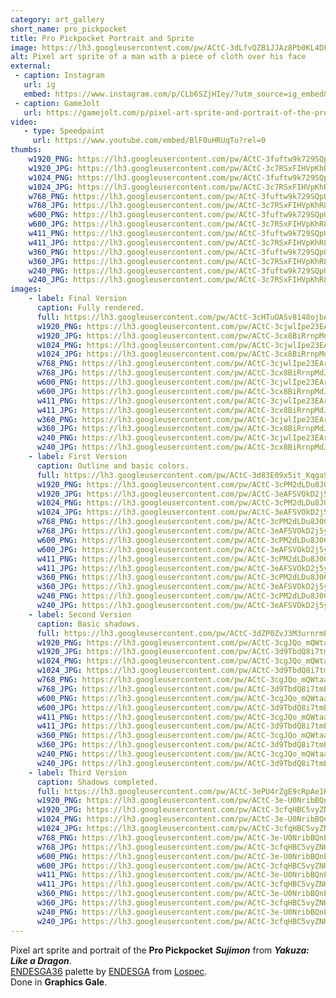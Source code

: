 ```yaml
---
category: art_gallery
short_name: pro_pickpocket
title: Pro Pickpocket Portrait and Sprite
image: https://lh3.googleusercontent.com/pw/ACtC-3dLfvQZB1JJAz8Pb0KL4DFvYTFPzKRMOcsvgulhcMhEO_i51FOurpjUlKyhP9MyjcFJ1mu_zSzSconMfeX4Wx-eA_pnyAEgz5vwQy-zOwfaQosuFR3FoMHHdkYKske_SeBbqh9UIChsm_P7XXY5bE6o=w1200-h630-no?authuser=0
alt: Pixel art sprite of a man with a piece of cloth over his face
external:
 - caption: Instagram
   url: ig
   embed: https://www.instagram.com/p/CLb6SZjHIey/?utm_source=ig_embed&amp;utm_campaign=loading
 - caption: GameJolt
   url: https://gamejolt.com/p/pixel-art-sprite-and-portrait-of-the-pro-pickpocket-sujimon-from-jtb3jc56
video:
   - type: Speedpaint
     url: https://www.youtube.com/embed/BlF0uHRUqTo?rel=0
thumbs:
    w1920_PNG: https://lh3.googleusercontent.com/pw/ACtC-3fuftw9k729SQpUgXh87HDx86gIHrZuLYwUdzU_ycKX8ipSOYCP2Vw2ybuJhWHweaM-zSNMTItyw9O8VgZGE597tUG548V8AGcYmYagU7txcBRY1UyQf6Bg7uGVUL3fJFyEkN1nG0wfo-7BJ2GjjOHh=w355
    w1920_JPG: https://lh3.googleusercontent.com/pw/ACtC-3c7RSxFIHVpKhR8sGqFQ6YZiNOZ6nj67oh-ZE3VFkylNE9PJSSDp0FvzCtha_IoYkD7jdivvmuBjRTRgdbckiWI5nnLFXR97c0b-LpQqVC4RcezO6phe_upwUDMdc27BDLXOiS17fEWG60ipm-ghvDS=w355
    w1024_PNG: https://lh3.googleusercontent.com/pw/ACtC-3fuftw9k729SQpUgXh87HDx86gIHrZuLYwUdzU_ycKX8ipSOYCP2Vw2ybuJhWHweaM-zSNMTItyw9O8VgZGE597tUG548V8AGcYmYagU7txcBRY1UyQf6Bg7uGVUL3fJFyEkN1nG0wfo-7BJ2GjjOHh=w284
    w1024_JPG: https://lh3.googleusercontent.com/pw/ACtC-3c7RSxFIHVpKhR8sGqFQ6YZiNOZ6nj67oh-ZE3VFkylNE9PJSSDp0FvzCtha_IoYkD7jdivvmuBjRTRgdbckiWI5nnLFXR97c0b-LpQqVC4RcezO6phe_upwUDMdc27BDLXOiS17fEWG60ipm-ghvDS=w284
    w768_PNG: https://lh3.googleusercontent.com/pw/ACtC-3fuftw9k729SQpUgXh87HDx86gIHrZuLYwUdzU_ycKX8ipSOYCP2Vw2ybuJhWHweaM-zSNMTItyw9O8VgZGE597tUG548V8AGcYmYagU7txcBRY1UyQf6Bg7uGVUL3fJFyEkN1nG0wfo-7BJ2GjjOHh=w213
    w768_JPG: https://lh3.googleusercontent.com/pw/ACtC-3c7RSxFIHVpKhR8sGqFQ6YZiNOZ6nj67oh-ZE3VFkylNE9PJSSDp0FvzCtha_IoYkD7jdivvmuBjRTRgdbckiWI5nnLFXR97c0b-LpQqVC4RcezO6phe_upwUDMdc27BDLXOiS17fEWG60ipm-ghvDS=w213
    w600_PNG: https://lh3.googleusercontent.com/pw/ACtC-3fuftw9k729SQpUgXh87HDx86gIHrZuLYwUdzU_ycKX8ipSOYCP2Vw2ybuJhWHweaM-zSNMTItyw9O8VgZGE597tUG548V8AGcYmYagU7txcBRY1UyQf6Bg7uGVUL3fJFyEkN1nG0wfo-7BJ2GjjOHh=w166
    w600_JPG: https://lh3.googleusercontent.com/pw/ACtC-3c7RSxFIHVpKhR8sGqFQ6YZiNOZ6nj67oh-ZE3VFkylNE9PJSSDp0FvzCtha_IoYkD7jdivvmuBjRTRgdbckiWI5nnLFXR97c0b-LpQqVC4RcezO6phe_upwUDMdc27BDLXOiS17fEWG60ipm-ghvDS=w166
    w411_PNG: https://lh3.googleusercontent.com/pw/ACtC-3fuftw9k729SQpUgXh87HDx86gIHrZuLYwUdzU_ycKX8ipSOYCP2Vw2ybuJhWHweaM-zSNMTItyw9O8VgZGE597tUG548V8AGcYmYagU7txcBRY1UyQf6Bg7uGVUL3fJFyEkN1nG0wfo-7BJ2GjjOHh=w114
    w411_JPG: https://lh3.googleusercontent.com/pw/ACtC-3c7RSxFIHVpKhR8sGqFQ6YZiNOZ6nj67oh-ZE3VFkylNE9PJSSDp0FvzCtha_IoYkD7jdivvmuBjRTRgdbckiWI5nnLFXR97c0b-LpQqVC4RcezO6phe_upwUDMdc27BDLXOiS17fEWG60ipm-ghvDS=w114
    w360_PNG: https://lh3.googleusercontent.com/pw/ACtC-3fuftw9k729SQpUgXh87HDx86gIHrZuLYwUdzU_ycKX8ipSOYCP2Vw2ybuJhWHweaM-zSNMTItyw9O8VgZGE597tUG548V8AGcYmYagU7txcBRY1UyQf6Bg7uGVUL3fJFyEkN1nG0wfo-7BJ2GjjOHh=w100
    w360_JPG: https://lh3.googleusercontent.com/pw/ACtC-3c7RSxFIHVpKhR8sGqFQ6YZiNOZ6nj67oh-ZE3VFkylNE9PJSSDp0FvzCtha_IoYkD7jdivvmuBjRTRgdbckiWI5nnLFXR97c0b-LpQqVC4RcezO6phe_upwUDMdc27BDLXOiS17fEWG60ipm-ghvDS=w100
    w240_PNG: https://lh3.googleusercontent.com/pw/ACtC-3fuftw9k729SQpUgXh87HDx86gIHrZuLYwUdzU_ycKX8ipSOYCP2Vw2ybuJhWHweaM-zSNMTItyw9O8VgZGE597tUG548V8AGcYmYagU7txcBRY1UyQf6Bg7uGVUL3fJFyEkN1nG0wfo-7BJ2GjjOHh=w66
    w240_JPG: https://lh3.googleusercontent.com/pw/ACtC-3c7RSxFIHVpKhR8sGqFQ6YZiNOZ6nj67oh-ZE3VFkylNE9PJSSDp0FvzCtha_IoYkD7jdivvmuBjRTRgdbckiWI5nnLFXR97c0b-LpQqVC4RcezO6phe_upwUDMdc27BDLXOiS17fEWG60ipm-ghvDS=w66
images:
    - label: Final Version
      caption: Fully rendered.
      full: https://lh3.googleusercontent.com/pw/ACtC-3cHTuOASv8148ojbA-0EEIvZO9gkwnesN29MN-8jU4iMq27ugznkYV_j5SR0aAMmpRqLq6fFLeNkuAKLX-2_hBbyiCyw_gGD0Zy5uXPHG72ulgR6VLEz__yWzKi1bOtCZ1rs8xQN_eBg_1QCJ_wGObS=w1080
      w1920_PNG: https://lh3.googleusercontent.com/pw/ACtC-3cjwlIpe23EAraX25FevNUFrVW7pNr0_voJtzuS0nfADl8SCGqtIYUI29VLxeorNKGEQa9EH3ADoAmh1Qa908WJXdeYGZWe9UMy9arcaUUcKU8ErJgVCJ9Zsd8PN3y3r0IIwjez4tj0cxDBazc8YfGj=w850
      w1920_JPG: https://lh3.googleusercontent.com/pw/ACtC-3cx8BiRrnpMdJAVkzvsFupgUu8uSuTdkLmpUS1mlmHpqsp7TqfaGOkdRBrbX1FBuQMEC0hys8SfteZTmlS_mjXklE4d56VCW39PDok35vF54ZOwlyFbcjBIAHJ_e_1B0QO0K65gd8Z8CwhEGU0nVcAv=w850
      w1024_PNG: https://lh3.googleusercontent.com/pw/ACtC-3cjwlIpe23EAraX25FevNUFrVW7pNr0_voJtzuS0nfADl8SCGqtIYUI29VLxeorNKGEQa9EH3ADoAmh1Qa908WJXdeYGZWe9UMy9arcaUUcKU8ErJgVCJ9Zsd8PN3y3r0IIwjez4tj0cxDBazc8YfGj=w711
      w1024_JPG: https://lh3.googleusercontent.com/pw/ACtC-3cx8BiRrnpMdJAVkzvsFupgUu8uSuTdkLmpUS1mlmHpqsp7TqfaGOkdRBrbX1FBuQMEC0hys8SfteZTmlS_mjXklE4d56VCW39PDok35vF54ZOwlyFbcjBIAHJ_e_1B0QO0K65gd8Z8CwhEGU0nVcAv=w711
      w768_PNG: https://lh3.googleusercontent.com/pw/ACtC-3cjwlIpe23EAraX25FevNUFrVW7pNr0_voJtzuS0nfADl8SCGqtIYUI29VLxeorNKGEQa9EH3ADoAmh1Qa908WJXdeYGZWe9UMy9arcaUUcKU8ErJgVCJ9Zsd8PN3y3r0IIwjez4tj0cxDBazc8YfGj=w533
      w768_JPG: https://lh3.googleusercontent.com/pw/ACtC-3cx8BiRrnpMdJAVkzvsFupgUu8uSuTdkLmpUS1mlmHpqsp7TqfaGOkdRBrbX1FBuQMEC0hys8SfteZTmlS_mjXklE4d56VCW39PDok35vF54ZOwlyFbcjBIAHJ_e_1B0QO0K65gd8Z8CwhEGU0nVcAv=w533
      w600_PNG: https://lh3.googleusercontent.com/pw/ACtC-3cjwlIpe23EAraX25FevNUFrVW7pNr0_voJtzuS0nfADl8SCGqtIYUI29VLxeorNKGEQa9EH3ADoAmh1Qa908WJXdeYGZWe9UMy9arcaUUcKU8ErJgVCJ9Zsd8PN3y3r0IIwjez4tj0cxDBazc8YfGj=w416
      w600_JPG: https://lh3.googleusercontent.com/pw/ACtC-3cx8BiRrnpMdJAVkzvsFupgUu8uSuTdkLmpUS1mlmHpqsp7TqfaGOkdRBrbX1FBuQMEC0hys8SfteZTmlS_mjXklE4d56VCW39PDok35vF54ZOwlyFbcjBIAHJ_e_1B0QO0K65gd8Z8CwhEGU0nVcAv=w416
      w411_PNG: https://lh3.googleusercontent.com/pw/ACtC-3cjwlIpe23EAraX25FevNUFrVW7pNr0_voJtzuS0nfADl8SCGqtIYUI29VLxeorNKGEQa9EH3ADoAmh1Qa908WJXdeYGZWe9UMy9arcaUUcKU8ErJgVCJ9Zsd8PN3y3r0IIwjez4tj0cxDBazc8YfGj=w285
      w411_JPG: https://lh3.googleusercontent.com/pw/ACtC-3cx8BiRrnpMdJAVkzvsFupgUu8uSuTdkLmpUS1mlmHpqsp7TqfaGOkdRBrbX1FBuQMEC0hys8SfteZTmlS_mjXklE4d56VCW39PDok35vF54ZOwlyFbcjBIAHJ_e_1B0QO0K65gd8Z8CwhEGU0nVcAv=w285
      w360_PNG: https://lh3.googleusercontent.com/pw/ACtC-3cjwlIpe23EAraX25FevNUFrVW7pNr0_voJtzuS0nfADl8SCGqtIYUI29VLxeorNKGEQa9EH3ADoAmh1Qa908WJXdeYGZWe9UMy9arcaUUcKU8ErJgVCJ9Zsd8PN3y3r0IIwjez4tj0cxDBazc8YfGj=w250
      w360_JPG: https://lh3.googleusercontent.com/pw/ACtC-3cx8BiRrnpMdJAVkzvsFupgUu8uSuTdkLmpUS1mlmHpqsp7TqfaGOkdRBrbX1FBuQMEC0hys8SfteZTmlS_mjXklE4d56VCW39PDok35vF54ZOwlyFbcjBIAHJ_e_1B0QO0K65gd8Z8CwhEGU0nVcAv=w250
      w240_PNG: https://lh3.googleusercontent.com/pw/ACtC-3cjwlIpe23EAraX25FevNUFrVW7pNr0_voJtzuS0nfADl8SCGqtIYUI29VLxeorNKGEQa9EH3ADoAmh1Qa908WJXdeYGZWe9UMy9arcaUUcKU8ErJgVCJ9Zsd8PN3y3r0IIwjez4tj0cxDBazc8YfGj=w166
      w240_JPG: https://lh3.googleusercontent.com/pw/ACtC-3cx8BiRrnpMdJAVkzvsFupgUu8uSuTdkLmpUS1mlmHpqsp7TqfaGOkdRBrbX1FBuQMEC0hys8SfteZTmlS_mjXklE4d56VCW39PDok35vF54ZOwlyFbcjBIAHJ_e_1B0QO0K65gd8Z8CwhEGU0nVcAv=w166
    - label: First Version
      caption: Outline and basic colors.
      full: https://lh3.googleusercontent.com/pw/ACtC-3d83E09x5it_KqgaSTyXnEeoVyMgaddQgvRvryq0e94CgJuqa1IMG7tBy6DLqvS017giXS8XfI36Ulna3jc8JanbgZ9b4yQ2cXL0uh3hknUSWy8NVHq7zwuHqnhhUarfyO29pPQU57DjbVafGF8UXCA=w1080
      w1920_PNG: https://lh3.googleusercontent.com/pw/ACtC-3cPM2dLDu8J0CY6H22bso0BUnNq1vukFPiO39oMHGfMfWYSrBC9w8AWkdS5Lp0G8ng4HZsdDXZEYc5rl_olRooivoVTbswqPnGtA3lpuIIGLVNVl_GUiul-eGrejCBimMKmH0hPcpBt2QSn2q0Cnmxu=w850
      w1920_JPG: https://lh3.googleusercontent.com/pw/ACtC-3eAFSVOkD2j5ydARWKNpaCuHj9C3Tn31PKXydSLbnqvb1iXKJuBLQlQtEo_udDDR0WVz8l0tcTnLw-NjkZrNnsLefqGZ70iHaPtLUhIxDVXC6GXEfX3ySVNrFUPNHXHBg7OE8rX_TSldWV5Nn0ZJEF4=w850
      w1024_PNG: https://lh3.googleusercontent.com/pw/ACtC-3cPM2dLDu8J0CY6H22bso0BUnNq1vukFPiO39oMHGfMfWYSrBC9w8AWkdS5Lp0G8ng4HZsdDXZEYc5rl_olRooivoVTbswqPnGtA3lpuIIGLVNVl_GUiul-eGrejCBimMKmH0hPcpBt2QSn2q0Cnmxu=w711
      w1024_JPG: https://lh3.googleusercontent.com/pw/ACtC-3eAFSVOkD2j5ydARWKNpaCuHj9C3Tn31PKXydSLbnqvb1iXKJuBLQlQtEo_udDDR0WVz8l0tcTnLw-NjkZrNnsLefqGZ70iHaPtLUhIxDVXC6GXEfX3ySVNrFUPNHXHBg7OE8rX_TSldWV5Nn0ZJEF4=w711
      w768_PNG: https://lh3.googleusercontent.com/pw/ACtC-3cPM2dLDu8J0CY6H22bso0BUnNq1vukFPiO39oMHGfMfWYSrBC9w8AWkdS5Lp0G8ng4HZsdDXZEYc5rl_olRooivoVTbswqPnGtA3lpuIIGLVNVl_GUiul-eGrejCBimMKmH0hPcpBt2QSn2q0Cnmxu=w533
      w768_JPG: https://lh3.googleusercontent.com/pw/ACtC-3eAFSVOkD2j5ydARWKNpaCuHj9C3Tn31PKXydSLbnqvb1iXKJuBLQlQtEo_udDDR0WVz8l0tcTnLw-NjkZrNnsLefqGZ70iHaPtLUhIxDVXC6GXEfX3ySVNrFUPNHXHBg7OE8rX_TSldWV5Nn0ZJEF4=w533
      w600_PNG: https://lh3.googleusercontent.com/pw/ACtC-3cPM2dLDu8J0CY6H22bso0BUnNq1vukFPiO39oMHGfMfWYSrBC9w8AWkdS5Lp0G8ng4HZsdDXZEYc5rl_olRooivoVTbswqPnGtA3lpuIIGLVNVl_GUiul-eGrejCBimMKmH0hPcpBt2QSn2q0Cnmxu=w416
      w600_JPG: https://lh3.googleusercontent.com/pw/ACtC-3eAFSVOkD2j5ydARWKNpaCuHj9C3Tn31PKXydSLbnqvb1iXKJuBLQlQtEo_udDDR0WVz8l0tcTnLw-NjkZrNnsLefqGZ70iHaPtLUhIxDVXC6GXEfX3ySVNrFUPNHXHBg7OE8rX_TSldWV5Nn0ZJEF4=w416
      w411_PNG: https://lh3.googleusercontent.com/pw/ACtC-3cPM2dLDu8J0CY6H22bso0BUnNq1vukFPiO39oMHGfMfWYSrBC9w8AWkdS5Lp0G8ng4HZsdDXZEYc5rl_olRooivoVTbswqPnGtA3lpuIIGLVNVl_GUiul-eGrejCBimMKmH0hPcpBt2QSn2q0Cnmxu=w285
      w411_JPG: https://lh3.googleusercontent.com/pw/ACtC-3eAFSVOkD2j5ydARWKNpaCuHj9C3Tn31PKXydSLbnqvb1iXKJuBLQlQtEo_udDDR0WVz8l0tcTnLw-NjkZrNnsLefqGZ70iHaPtLUhIxDVXC6GXEfX3ySVNrFUPNHXHBg7OE8rX_TSldWV5Nn0ZJEF4=w285
      w360_PNG: https://lh3.googleusercontent.com/pw/ACtC-3cPM2dLDu8J0CY6H22bso0BUnNq1vukFPiO39oMHGfMfWYSrBC9w8AWkdS5Lp0G8ng4HZsdDXZEYc5rl_olRooivoVTbswqPnGtA3lpuIIGLVNVl_GUiul-eGrejCBimMKmH0hPcpBt2QSn2q0Cnmxu=w250
      w360_JPG: https://lh3.googleusercontent.com/pw/ACtC-3eAFSVOkD2j5ydARWKNpaCuHj9C3Tn31PKXydSLbnqvb1iXKJuBLQlQtEo_udDDR0WVz8l0tcTnLw-NjkZrNnsLefqGZ70iHaPtLUhIxDVXC6GXEfX3ySVNrFUPNHXHBg7OE8rX_TSldWV5Nn0ZJEF4=w250
      w240_PNG: https://lh3.googleusercontent.com/pw/ACtC-3cPM2dLDu8J0CY6H22bso0BUnNq1vukFPiO39oMHGfMfWYSrBC9w8AWkdS5Lp0G8ng4HZsdDXZEYc5rl_olRooivoVTbswqPnGtA3lpuIIGLVNVl_GUiul-eGrejCBimMKmH0hPcpBt2QSn2q0Cnmxu=w166
      w240_JPG: https://lh3.googleusercontent.com/pw/ACtC-3eAFSVOkD2j5ydARWKNpaCuHj9C3Tn31PKXydSLbnqvb1iXKJuBLQlQtEo_udDDR0WVz8l0tcTnLw-NjkZrNnsLefqGZ70iHaPtLUhIxDVXC6GXEfX3ySVNrFUPNHXHBg7OE8rX_TSldWV5Nn0ZJEF4=w166
    - label: Second Version
      caption: Basic shadows.
      full: https://lh3.googleusercontent.com/pw/ACtC-3dZP0ZvJ3M3urnrmE0QATg3TGiPQdJZs4psJNEt7lhcKcQGunztvEaDBIfBCg627yHU8HgpToDnfd-bTXozPnVO0Ba3Zfal7--vgSvrjQf6U0eoC0tWVyD6uiB8YtbCJ_YAAf955SIxoKmPt3QTBiES=w1080
      w1920_PNG: https://lh3.googleusercontent.com/pw/ACtC-3cgJQo_mQWtaaj5wkX_y0nLcxq5NIZTOW_aE3IWeAl8RLf_36xJPj7tJ6JS6jzQ_lGSxZ0KmP1LtiRTmWArRo6m35AKApZgSm712avedGZhy-5Kz6_ZDMB9okd3x_QE8n0L9stBZAwaDfUGA7BE8_w9=w850
      w1920_JPG: https://lh3.googleusercontent.com/pw/ACtC-3d9TbdQ8i7tmEtdKfJHUxg33QkDSVLpq8Oo5Prtbqnm8mC1ciUYRpjaeSgQft0Y7g44H6xvUcap53Bial-uhfXSHJ9cH2txmWKnTOK3a8vKoNB7wfpp5UBPItYuWmSW5mKpOuFxUVS2sbMgSICsPc6J=w850
      w1024_PNG: https://lh3.googleusercontent.com/pw/ACtC-3cgJQo_mQWtaaj5wkX_y0nLcxq5NIZTOW_aE3IWeAl8RLf_36xJPj7tJ6JS6jzQ_lGSxZ0KmP1LtiRTmWArRo6m35AKApZgSm712avedGZhy-5Kz6_ZDMB9okd3x_QE8n0L9stBZAwaDfUGA7BE8_w9=w711
      w1024_JPG: https://lh3.googleusercontent.com/pw/ACtC-3d9TbdQ8i7tmEtdKfJHUxg33QkDSVLpq8Oo5Prtbqnm8mC1ciUYRpjaeSgQft0Y7g44H6xvUcap53Bial-uhfXSHJ9cH2txmWKnTOK3a8vKoNB7wfpp5UBPItYuWmSW5mKpOuFxUVS2sbMgSICsPc6J=w711
      w768_PNG: https://lh3.googleusercontent.com/pw/ACtC-3cgJQo_mQWtaaj5wkX_y0nLcxq5NIZTOW_aE3IWeAl8RLf_36xJPj7tJ6JS6jzQ_lGSxZ0KmP1LtiRTmWArRo6m35AKApZgSm712avedGZhy-5Kz6_ZDMB9okd3x_QE8n0L9stBZAwaDfUGA7BE8_w9=w533
      w768_JPG: https://lh3.googleusercontent.com/pw/ACtC-3d9TbdQ8i7tmEtdKfJHUxg33QkDSVLpq8Oo5Prtbqnm8mC1ciUYRpjaeSgQft0Y7g44H6xvUcap53Bial-uhfXSHJ9cH2txmWKnTOK3a8vKoNB7wfpp5UBPItYuWmSW5mKpOuFxUVS2sbMgSICsPc6J=w533
      w600_PNG: https://lh3.googleusercontent.com/pw/ACtC-3cgJQo_mQWtaaj5wkX_y0nLcxq5NIZTOW_aE3IWeAl8RLf_36xJPj7tJ6JS6jzQ_lGSxZ0KmP1LtiRTmWArRo6m35AKApZgSm712avedGZhy-5Kz6_ZDMB9okd3x_QE8n0L9stBZAwaDfUGA7BE8_w9=w416
      w600_JPG: https://lh3.googleusercontent.com/pw/ACtC-3d9TbdQ8i7tmEtdKfJHUxg33QkDSVLpq8Oo5Prtbqnm8mC1ciUYRpjaeSgQft0Y7g44H6xvUcap53Bial-uhfXSHJ9cH2txmWKnTOK3a8vKoNB7wfpp5UBPItYuWmSW5mKpOuFxUVS2sbMgSICsPc6J=w416
      w411_PNG: https://lh3.googleusercontent.com/pw/ACtC-3cgJQo_mQWtaaj5wkX_y0nLcxq5NIZTOW_aE3IWeAl8RLf_36xJPj7tJ6JS6jzQ_lGSxZ0KmP1LtiRTmWArRo6m35AKApZgSm712avedGZhy-5Kz6_ZDMB9okd3x_QE8n0L9stBZAwaDfUGA7BE8_w9=w285
      w411_JPG: https://lh3.googleusercontent.com/pw/ACtC-3d9TbdQ8i7tmEtdKfJHUxg33QkDSVLpq8Oo5Prtbqnm8mC1ciUYRpjaeSgQft0Y7g44H6xvUcap53Bial-uhfXSHJ9cH2txmWKnTOK3a8vKoNB7wfpp5UBPItYuWmSW5mKpOuFxUVS2sbMgSICsPc6J=w285
      w360_PNG: https://lh3.googleusercontent.com/pw/ACtC-3cgJQo_mQWtaaj5wkX_y0nLcxq5NIZTOW_aE3IWeAl8RLf_36xJPj7tJ6JS6jzQ_lGSxZ0KmP1LtiRTmWArRo6m35AKApZgSm712avedGZhy-5Kz6_ZDMB9okd3x_QE8n0L9stBZAwaDfUGA7BE8_w9=w250
      w360_JPG: https://lh3.googleusercontent.com/pw/ACtC-3d9TbdQ8i7tmEtdKfJHUxg33QkDSVLpq8Oo5Prtbqnm8mC1ciUYRpjaeSgQft0Y7g44H6xvUcap53Bial-uhfXSHJ9cH2txmWKnTOK3a8vKoNB7wfpp5UBPItYuWmSW5mKpOuFxUVS2sbMgSICsPc6J=w250
      w240_PNG: https://lh3.googleusercontent.com/pw/ACtC-3cgJQo_mQWtaaj5wkX_y0nLcxq5NIZTOW_aE3IWeAl8RLf_36xJPj7tJ6JS6jzQ_lGSxZ0KmP1LtiRTmWArRo6m35AKApZgSm712avedGZhy-5Kz6_ZDMB9okd3x_QE8n0L9stBZAwaDfUGA7BE8_w9=w166
      w240_JPG: https://lh3.googleusercontent.com/pw/ACtC-3d9TbdQ8i7tmEtdKfJHUxg33QkDSVLpq8Oo5Prtbqnm8mC1ciUYRpjaeSgQft0Y7g44H6xvUcap53Bial-uhfXSHJ9cH2txmWKnTOK3a8vKoNB7wfpp5UBPItYuWmSW5mKpOuFxUVS2sbMgSICsPc6J=w166
    - label: Third Version
      caption: Shadows completed.
      full: https://lh3.googleusercontent.com/pw/ACtC-3ePU4rZgE9cRpAe1K_u0vybQFuPiworv5oJRBzoCL-o0TIVFoPaRYtCnt36QTzsj7_92-g-DGA1JUFrvtrRAzlelEHRaHCK6jTFumGSFa5j6XCRXir9iMhU1P5WiUQaJ4yOd28ofS2yPR61Bu_0Uc33=w1080
      w1920_PNG: https://lh3.googleusercontent.com/pw/ACtC-3e-U0NribBQnEcXdOhOWkauX34ZlhGZ-y9PVFPPg3GaaxAP9yJDqRkYh6N07yx0UlvZRKks7lS_szzhjxQmDPwrRtP7q1MbKkU1xjIPxgbDUhaXFkYK5Me6mrschd2yFv5f5auAzMHGKE842Ec4KCWq=w850
      w1920_JPG: https://lh3.googleusercontent.com/pw/ACtC-3cfqHBC5vyZNH7k2HFfC6ZYGGsmdoEdaWnAbDhKLQW7o9NhEaZWq1wMxkF7gbcs4GPLhQzpMGZi3SiJUaoLriLVmscwa-QPRRkHU0K-E28tOrne-6kfrYNomVp1bX3TbNG_VFEJwzJP7Y7qWXl2bj6z=w850
      w1024_PNG: https://lh3.googleusercontent.com/pw/ACtC-3e-U0NribBQnEcXdOhOWkauX34ZlhGZ-y9PVFPPg3GaaxAP9yJDqRkYh6N07yx0UlvZRKks7lS_szzhjxQmDPwrRtP7q1MbKkU1xjIPxgbDUhaXFkYK5Me6mrschd2yFv5f5auAzMHGKE842Ec4KCWq=w711
      w1024_JPG: https://lh3.googleusercontent.com/pw/ACtC-3cfqHBC5vyZNH7k2HFfC6ZYGGsmdoEdaWnAbDhKLQW7o9NhEaZWq1wMxkF7gbcs4GPLhQzpMGZi3SiJUaoLriLVmscwa-QPRRkHU0K-E28tOrne-6kfrYNomVp1bX3TbNG_VFEJwzJP7Y7qWXl2bj6z=w711
      w768_PNG: https://lh3.googleusercontent.com/pw/ACtC-3e-U0NribBQnEcXdOhOWkauX34ZlhGZ-y9PVFPPg3GaaxAP9yJDqRkYh6N07yx0UlvZRKks7lS_szzhjxQmDPwrRtP7q1MbKkU1xjIPxgbDUhaXFkYK5Me6mrschd2yFv5f5auAzMHGKE842Ec4KCWq=w533
      w768_JPG: https://lh3.googleusercontent.com/pw/ACtC-3cfqHBC5vyZNH7k2HFfC6ZYGGsmdoEdaWnAbDhKLQW7o9NhEaZWq1wMxkF7gbcs4GPLhQzpMGZi3SiJUaoLriLVmscwa-QPRRkHU0K-E28tOrne-6kfrYNomVp1bX3TbNG_VFEJwzJP7Y7qWXl2bj6z=w533
      w600_PNG: https://lh3.googleusercontent.com/pw/ACtC-3e-U0NribBQnEcXdOhOWkauX34ZlhGZ-y9PVFPPg3GaaxAP9yJDqRkYh6N07yx0UlvZRKks7lS_szzhjxQmDPwrRtP7q1MbKkU1xjIPxgbDUhaXFkYK5Me6mrschd2yFv5f5auAzMHGKE842Ec4KCWq=w416
      w600_JPG: https://lh3.googleusercontent.com/pw/ACtC-3cfqHBC5vyZNH7k2HFfC6ZYGGsmdoEdaWnAbDhKLQW7o9NhEaZWq1wMxkF7gbcs4GPLhQzpMGZi3SiJUaoLriLVmscwa-QPRRkHU0K-E28tOrne-6kfrYNomVp1bX3TbNG_VFEJwzJP7Y7qWXl2bj6z=w416
      w411_PNG: https://lh3.googleusercontent.com/pw/ACtC-3e-U0NribBQnEcXdOhOWkauX34ZlhGZ-y9PVFPPg3GaaxAP9yJDqRkYh6N07yx0UlvZRKks7lS_szzhjxQmDPwrRtP7q1MbKkU1xjIPxgbDUhaXFkYK5Me6mrschd2yFv5f5auAzMHGKE842Ec4KCWq=w285
      w411_JPG: https://lh3.googleusercontent.com/pw/ACtC-3cfqHBC5vyZNH7k2HFfC6ZYGGsmdoEdaWnAbDhKLQW7o9NhEaZWq1wMxkF7gbcs4GPLhQzpMGZi3SiJUaoLriLVmscwa-QPRRkHU0K-E28tOrne-6kfrYNomVp1bX3TbNG_VFEJwzJP7Y7qWXl2bj6z=w285
      w360_PNG: https://lh3.googleusercontent.com/pw/ACtC-3e-U0NribBQnEcXdOhOWkauX34ZlhGZ-y9PVFPPg3GaaxAP9yJDqRkYh6N07yx0UlvZRKks7lS_szzhjxQmDPwrRtP7q1MbKkU1xjIPxgbDUhaXFkYK5Me6mrschd2yFv5f5auAzMHGKE842Ec4KCWq=w250
      w360_JPG: https://lh3.googleusercontent.com/pw/ACtC-3cfqHBC5vyZNH7k2HFfC6ZYGGsmdoEdaWnAbDhKLQW7o9NhEaZWq1wMxkF7gbcs4GPLhQzpMGZi3SiJUaoLriLVmscwa-QPRRkHU0K-E28tOrne-6kfrYNomVp1bX3TbNG_VFEJwzJP7Y7qWXl2bj6z=w250
      w240_PNG: https://lh3.googleusercontent.com/pw/ACtC-3e-U0NribBQnEcXdOhOWkauX34ZlhGZ-y9PVFPPg3GaaxAP9yJDqRkYh6N07yx0UlvZRKks7lS_szzhjxQmDPwrRtP7q1MbKkU1xjIPxgbDUhaXFkYK5Me6mrschd2yFv5f5auAzMHGKE842Ec4KCWq=w166
      w240_JPG: https://lh3.googleusercontent.com/pw/ACtC-3cfqHBC5vyZNH7k2HFfC6ZYGGsmdoEdaWnAbDhKLQW7o9NhEaZWq1wMxkF7gbcs4GPLhQzpMGZi3SiJUaoLriLVmscwa-QPRRkHU0K-E28tOrne-6kfrYNomVp1bX3TbNG_VFEJwzJP7Y7qWXl2bj6z=w166
---
```


Pixel art sprite and portrait of the **Pro Pickpocket** ***Sujimon*** from ***Yakuza: Like a Dragon***.  
[ENDESGA36](https://lospec.com/palette-list/endesga-36) palette by [ENDESGA](https://lospec.com/endesga) from [Lospec](https://lospec.com/).  
Done in **Graphics Gale**.
